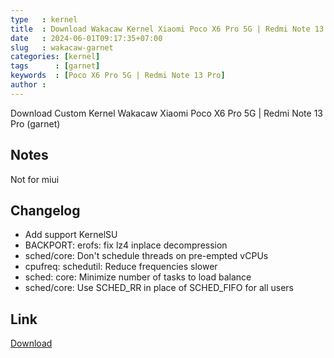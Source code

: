 ```yaml
---
type   : kernel
title  : Download Wakacaw Kernel Xiaomi Poco X6 Pro 5G | Redmi Note 13 Pro
date   : 2024-06-01T09:17:35+07:00
slug   : wakacaw-garnet
categories: [kernel]
tags      : [garnet]
keywords  : [Poco X6 Pro 5G | Redmi Note 13 Pro]
author : 
---
```


Download Custom  Kernel Wakacaw Xiaomi Poco X6 Pro 5G | Redmi Note 13 Pro (garnet)

## Notes
Not for miui

## Changelog
- Add support KernelSU
- BACKPORT: erofs: fix lz4 inplace decompression
- sched/core: Don't schedule threads on pre-empted vCPUs
- cpufreq: schedutil: Reduce frequencies slower
- sched: core: Minimize number of tasks to load balance
- sched/core: Use SCHED_RR in place of SCHED_FIFO for all users


## Link
[Download](https://sourceforge.net/projects/rmdn-stuff/files/Garnet/Kernel/)
